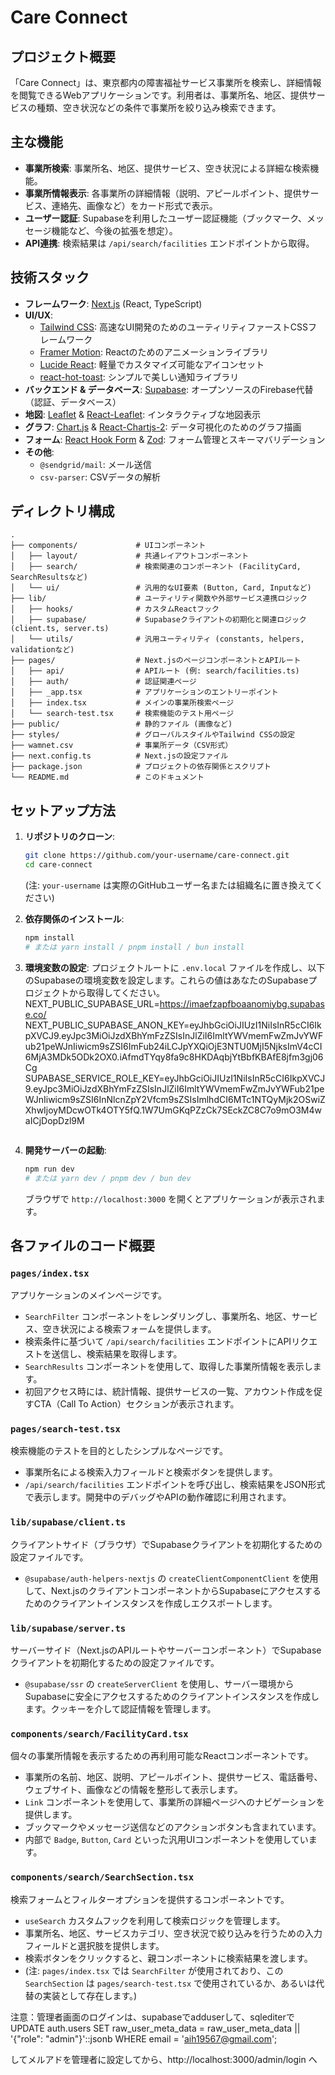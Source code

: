 # Care Connect

## プロジェクト概要

「Care Connect」は、東京都内の障害福祉サービス事業所を検索し、詳細情報を閲覧できるWebアプリケーションです。利用者は、事業所名、地区、提供サービスの種類、空き状況などの条件で事業所を絞り込み検索できます。

## 主な機能

*   **事業所検索**: 事業所名、地区、提供サービス、空き状況による詳細な検索機能。
*   **事業所情報表示**: 各事業所の詳細情報（説明、アピールポイント、提供サービス、連絡先、画像など）をカード形式で表示。
*   **ユーザー認証**: Supabaseを利用したユーザー認証機能（ブックマーク、メッセージ機能など、今後の拡張を想定）。
*   **API連携**: 検索結果は `/api/search/facilities` エンドポイントから取得。

## 技術スタック

*   **フレームワーク**: [Next.js](https://nextjs.org/) (React, TypeScript)
*   **UI/UX**:
    *   [Tailwind CSS](https://tailwindcss.com/): 高速なUI開発のためのユーティリティファーストCSSフレームワーク
    *   [Framer Motion](https://www.framer.com/motion/): Reactのためのアニメーションライブラリ
    *   [Lucide React](https://lucide.dev/): 軽量でカスタマイズ可能なアイコンセット
    *   [react-hot-toast](https://react-hot-toast.com/): シンプルで美しい通知ライブラリ
*   **バックエンド & データベース**: [Supabase](https://supabase.com/): オープンソースのFirebase代替（認証、データベース）
*   **地図**: [Leaflet](https://leafletjs.com/) & [React-Leaflet](https://react-leaflet.js.org/): インタラクティブな地図表示
*   **グラフ**: [Chart.js](https://www.chartjs.org/) & [React-Chartjs-2](https://react-chartjs-2.js.org/): データ可視化のためのグラフ描画
*   **フォーム**: [React Hook Form](https://react-hook-form.com/) & [Zod](https://zod.dev/): フォーム管理とスキーマバリデーション
*   **その他**:
    *   `@sendgrid/mail`: メール送信
    *   `csv-parser`: CSVデータの解析

## ディレクトリ構成

```
.
├── components/             # UIコンポーネント
│   ├── layout/             # 共通レイアウトコンポーネント
│   ├── search/             # 検索関連のコンポーネント (FacilityCard, SearchResultsなど)
│   └── ui/                 # 汎用的なUI要素 (Button, Card, Inputなど)
├── lib/                    # ユーティリティ関数や外部サービス連携ロジック
│   ├── hooks/              # カスタムReactフック
│   ├── supabase/           # Supabaseクライアントの初期化と関連ロジック (client.ts, server.ts)
│   └── utils/              # 汎用ユーティリティ (constants, helpers, validationなど)
├── pages/                  # Next.jsのページコンポーネントとAPIルート
│   ├── api/                # APIルート (例: search/facilities.ts)
│   ├── auth/               # 認証関連ページ
│   ├── _app.tsx            # アプリケーションのエントリーポイント
│   ├── index.tsx           # メインの事業所検索ページ
│   └── search-test.tsx     # 検索機能のテスト用ページ
├── public/                 # 静的ファイル (画像など)
├── styles/                 # グローバルスタイルやTailwind CSSの設定
├── wamnet.csv              # 事業所データ（CSV形式）
├── next.config.ts          # Next.jsの設定ファイル
├── package.json            # プロジェクトの依存関係とスクリプト
└── README.md               # このドキュメント
```

## セットアップ方法

1.  **リポジトリのクローン**:
    ```bash
    git clone https://github.com/your-username/care-connect.git
    cd care-connect
    ```
    (注: `your-username` は実際のGitHubユーザー名または組織名に置き換えてください)

2.  **依存関係のインストール**:
    ```bash
    npm install
    # または yarn install / pnpm install / bun install
    ```

3.  **環境変数の設定**:
    プロジェクトルートに `.env.local` ファイルを作成し、以下のSupabaseの環境変数を設定します。これらの値はあなたのSupabaseプロジェクトから取得してください。
    NEXT_PUBLIC_SUPABASE_URL=https://imaefzapfboaanomiybg.supabase.co/
    NEXT_PUBLIC_SUPABASE_ANON_KEY=eyJhbGciOiJIUzI1NiIsInR5cCI6IkpXVCJ9.eyJpc3MiOiJzdXBhYmFzZSIsInJlZiI6ImltYWVmemFwZmJvYWFub21peWJnIiwicm9sZSI6ImFub24iLCJpYXQiOjE3NTU0MjI5NjksImV4cCI6MjA3MDk5ODk2OX0.iAfmdTYqy8fa9c8HKDAqbjYtBbfKBAfE8jfm3gj06Cg
    SUPABASE_SERVICE_ROLE_KEY=eyJhbGciOiJIUzI1NiIsInR5cCI6IkpXVCJ9.eyJpc3MiOiJzdXBhYmFzZSIsInJlZiI6ImltYWVmemFwZmJvYWFub21peWJnIiwicm9sZSI6InNlcnZpY2Vfcm9sZSIsImlhdCI6MTc1NTQyMjk2OSwiZXhwIjoyMDcwOTk4OTY5fQ.1W7UmGKqPZzCk7SEckZC8C7o9mO3M4waICjDopDzl9M
    ```

4.  **開発サーバーの起動**:
    ```bash
    npm run dev
    # または yarn dev / pnpm dev / bun dev
    ```
    ブラウザで `http://localhost:3000` を開くとアプリケーションが表示されます。

## 各ファイルのコード概要

### `pages/index.tsx`

アプリケーションのメインページです。

*   `SearchFilter` コンポーネントをレンダリングし、事業所名、地区、サービス、空き状況による検索フォームを提供します。
*   検索条件に基づいて `/api/search/facilities` エンドポイントにAPIリクエストを送信し、検索結果を取得します。
*   `SearchResults` コンポーネントを使用して、取得した事業所情報を表示します。
*   初回アクセス時には、統計情報、提供サービスの一覧、アカウント作成を促すCTA（Call To Action）セクションが表示されます。

### `pages/search-test.tsx`

検索機能のテストを目的としたシンプルなページです。

*   事業所名による検索入力フィールドと検索ボタンを提供します。
*   `/api/search/facilities` エンドポイントを呼び出し、検索結果をJSON形式で表示します。開発中のデバッグやAPIの動作確認に利用されます。

### `lib/supabase/client.ts`

クライアントサイド（ブラウザ）でSupabaseクライアントを初期化するための設定ファイルです。

*   `@supabase/auth-helpers-nextjs` の `createClientComponentClient` を使用して、Next.jsのクライアントコンポーネントからSupabaseにアクセスするためのクライアントインスタンスを作成しエクスポートします。

### `lib/supabase/server.ts`

サーバーサイド（Next.jsのAPIルートやサーバーコンポーネント）でSupabaseクライアントを初期化するための設定ファイルです。

*   `@supabase/ssr` の `createServerClient` を使用し、サーバー環境からSupabaseに安全にアクセスするためのクライアントインスタンスを作成します。クッキーを介して認証情報を管理します。

### `components/search/FacilityCard.tsx`

個々の事業所情報を表示するための再利用可能なReactコンポーネントです。

*   事業所の名前、地区、説明、アピールポイント、提供サービス、電話番号、ウェブサイト、画像などの情報を整形して表示します。
*   `Link` コンポーネントを使用して、事業所の詳細ページへのナビゲーションを提供します。
*   ブックマークやメッセージ送信などのアクションボタンも含まれています。
*   内部で `Badge`, `Button`, `Card` といった汎用UIコンポーネントを使用しています。

### `components/search/SearchSection.tsx`

検索フォームとフィルターオプションを提供するコンポーネントです。

*   `useSearch` カスタムフックを利用して検索ロジックを管理します。
*   事業所名、地区、サービスカテゴリ、空き状況で絞り込みを行うための入力フィールドと選択肢を提供します。
*   検索ボタンをクリックすると、親コンポーネントに検索結果を渡します。
*   (注: `pages/index.tsx` では `SearchFilter` が使用されており、この `SearchSection` は `pages/search-test.tsx` で使用されているか、あるいは代替の実装として存在します。)


注意：管理者画面のログインは、supabaseでadduserして、sqlediterで
UPDATE auth.users 
SET raw_user_meta_data = raw_user_meta_data || '{"role": "admin"}'::jsonb
WHERE email = 'aih19567@gmail.com';

してメルアドを管理者に設定してから、http://localhost:3000/admin/login へ